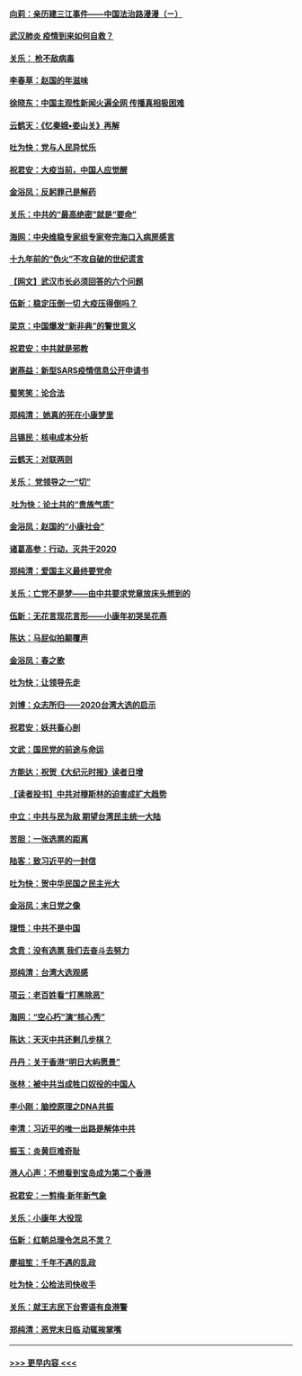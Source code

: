 #### [向莉：亲历建三江事件——中国法治路漫漫（ㄧ）](../pages/nsc993/n11827190.md?t=01290644) 
#### [武汉肺炎 疫情到来如何自救？](../pages/nsc993/n11827632.md?t=01290644) 
#### [关乐： 枪不敌病毒](../pages/nsc993/n11826746.md?t=01290644) 
#### [李春草：赵国的年滋味](../pages/nsc993/n11826321.md?t=01290644) 
#### [徐晓东：中国主观性新闻火遍全网 传播真相极困难](../pages/nsc993/n11826508.md?t=01290644) 
#### [云鹤天：《忆秦娥▪娄山关》再解](../pages/nsc993/n11824682.md?t=01290644) 
#### [吐为快：党与人民异忧乐](../pages/nsc993/n11824660.md?t=01290644) 
#### [祝君安：大疫当前，中国人应觉醒](../pages/nsc993/n11821946.md?t=01290644) 
#### [金浴凤：反躬罪己是解药](../pages/nsc993/n11820280.md?t=01290644) 
#### [关乐：中共的“最高绝密”就是“要命”](../pages/nsc993/n11816946.md?t=01290644) 
#### [海网：中央维稳专家组专家夸完海口入病房感言](../pages/nsc993/n11815138.md?t=01290644) 
#### [十九年前的“伪火”不攻自破的世纪谎言](../pages/nsc993/n11813238.md?t=01290644) 
#### [【网文】武汉市长必须回答的六个问题](../pages/nsc993/n11813848.md?t=01290644) 
#### [伍新：稳定压倒一切 大疫压得倒吗？](../pages/nsc993/n11812634.md?t=01290644) 
#### [梁京：中国爆发“新非典”的警世意义](../pages/nsc993/n11812554.md?t=01290644) 
#### [祝君安：中共就是邪教](../pages/nsc993/n11812431.md?t=01290644) 
#### [谢燕益：新型SARS疫情信息公开申请书](../pages/nsc993/n11808840.md?t=01290644) 
#### [蜀笑笑：论合法](../pages/nsc993/n11808064.md?t=01290644) 
#### [郑纯清： 她真的死在小康梦里](../pages/nsc993/n11806623.md?t=01290644) 
#### [吕锡民：核电成本分析](../pages/nsc993/n11806284.md?t=01290644) 
#### [云鹤天：对联两则](../pages/nsc993/n11805957.md?t=01290644) 
#### [关乐： 党领导之一“切”](../pages/nsc993/n11804505.md?t=01290644) 
#### [ 吐为快：论土共的“贵族气质”](../pages/nsc993/n11804490.md?t=01290644) 
#### [金浴凤：赵国的“小康社会”](../pages/nsc993/n11804452.md?t=01290644) 
#### [诸葛高参：行动，灭共于2020](../pages/nsc993/n11804120.md?t=01290644) 
#### [郑纯清：爱国主义最终要党命](../pages/nsc993/n11802197.md?t=01290644) 
#### [关乐：亡党不是梦——由中共要求党章放床头想到的](../pages/nsc993/n11802156.md?t=01290644) 
#### [伍新：无花言现花言形——小康年初哭吴花燕](../pages/nsc993/n11800044.md?t=01290644) 
#### [陈达：马屁似拍颠覆声](../pages/nsc993/n11800010.md?t=01290644) 
#### [金浴凤：春之歌](../pages/nsc993/n11797687.md?t=01290644) 
#### [吐为快：让领导先走](../pages/nsc993/n11797512.md?t=01290644) 
#### [刘博：众志所归——2020台湾大选的启示](../pages/nsc993/n11796878.md?t=01290644) 
#### [祝君安：妖共畜心剖](../pages/nsc993/n11794273.md?t=01290644) 
#### [文武：国民党的前途与命运](../pages/nsc993/n11794198.md?t=01290644) 
#### [方能达：祝贺《大纪元时报》读者日增](../pages/nsc993/n11793807.md?t=01290644) 
#### [【读者投书】中共对穆斯林的迫害成扩大趋势](../pages/nsc993/n11791371.md?t=01290644) 
#### [中立：中共与民为敌 期望台湾民主统一大陆](../pages/nsc993/n11790392.md?t=01290644) 
#### [苦胆：一张选票的距离](../pages/nsc993/n11788914.md?t=01290644) 
#### [陆客：致习近平的一封信](../pages/nsc993/n11788867.md?t=01290644) 
#### [吐为快：贺中华民国之民主光大](../pages/nsc993/n11788618.md?t=01290644) 
#### [金浴凤：末日党之像](../pages/nsc993/n11787475.md?t=01290644) 
#### [理悟：中共不是中国](../pages/nsc993/n11787463.md?t=01290644) 
#### [念贲：没有选票  我们去奋斗去努力](../pages/nsc993/n11787398.md?t=01290644) 
#### [郑纯清：台湾大选观感](../pages/nsc993/n11786210.md?t=01290644) 
#### [项云：老百姓看“打黑除恶”](../pages/nsc993/n11785398.md?t=01290644) 
#### [海网：“空心朽”演“核心秀”](../pages/nsc993/n11783874.md?t=01290644) 
#### [陈达：天灭中共还剩几步棋？](../pages/nsc993/n11783719.md?t=01290644) 
#### [丹丹：关于香港“明日大屿愿景”](../pages/nsc993/n11783273.md?t=01290644) 
#### [张林：被中共当成牲口奴役的中国人](../pages/nsc993/n11782397.md?t=01290644) 
#### [李小刚：脑控原理之DNA共振](../pages/nsc993/n11780962.md?t=01290644) 
#### [李清：习近平的唯一出路是解体中共](../pages/nsc993/n11780866.md?t=01290644) 
#### [振玉：炎黄巨难奇耻](../pages/nsc993/n11779632.md?t=01290644) 
#### [港人心声：不想看到宝岛成为第二个香港](../pages/nsc993/n11778817.md?t=01290644) 
#### [祝君安：一剪梅‧新年新气象](../pages/nsc993/n11776340.md?t=01290644) 
#### [关乐：小康年 大役现](../pages/nsc993/n11774213.md?t=01290644) 
#### [伍新：红朝总理令怎总不灵？](../pages/nsc993/n11770813.md?t=01290644) 
#### [廖祖笙：千年不遇的乱政](../pages/nsc993/n11770373.md?t=01290644) 
#### [吐为快：公检法司快收手](../pages/nsc993/n11770359.md?t=01290644) 
#### [关乐：就王志民下台寄语有良港警](../pages/nsc993/n11769903.md?t=01290644) 
#### [郑纯清：恶党末日临 动辄挨掌嘴](../pages/nsc993/n11769356.md?t=01290644) 

----
#### [ >>> 更早内容 <<< ](../indexes/nsc993-earlier.md)
